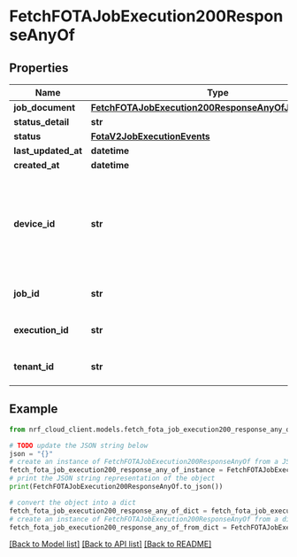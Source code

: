 # FetchFOTAJobExecution200ResponseAnyOf


## Properties

Name | Type | Description | Notes
------------ | ------------- | ------------- | -------------
**job_document** | [**FetchFOTAJobExecution200ResponseAnyOfJobDocument**](FetchFOTAJobExecution200ResponseAnyOfJobDocument.md) |  | 
**status_detail** | **str** |  | 
**status** | [**FotaV2JobExecutionEvents**](FotaV2JobExecutionEvents.md) |  | 
**last_updated_at** | **datetime** |  | 
**created_at** | **datetime** |  | 
**device_id** | **str** | This is the canonical device id used in the device certificate, and as the MQTT client id. | 
**job_id** | **str** | Universally unique identifier | 
**execution_id** | **str** | Universally unique identifier | 
**tenant_id** | **str** | Universally unique identifier | 

## Example

```python
from nrf_cloud_client.models.fetch_fota_job_execution200_response_any_of import FetchFOTAJobExecution200ResponseAnyOf

# TODO update the JSON string below
json = "{}"
# create an instance of FetchFOTAJobExecution200ResponseAnyOf from a JSON string
fetch_fota_job_execution200_response_any_of_instance = FetchFOTAJobExecution200ResponseAnyOf.from_json(json)
# print the JSON string representation of the object
print(FetchFOTAJobExecution200ResponseAnyOf.to_json())

# convert the object into a dict
fetch_fota_job_execution200_response_any_of_dict = fetch_fota_job_execution200_response_any_of_instance.to_dict()
# create an instance of FetchFOTAJobExecution200ResponseAnyOf from a dict
fetch_fota_job_execution200_response_any_of_from_dict = FetchFOTAJobExecution200ResponseAnyOf.from_dict(fetch_fota_job_execution200_response_any_of_dict)
```
[[Back to Model list]](../README.md#documentation-for-models) [[Back to API list]](../README.md#documentation-for-api-endpoints) [[Back to README]](../README.md)


